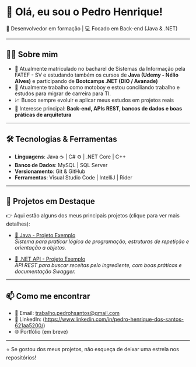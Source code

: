 # 👋 Olá, eu sou o Pedro Henrique!

🚀 Desenvolvedor em formação | 💻 Focado em Back-end (Java & .NET)   

---

## 🧑‍💻 Sobre mim
- 🎯 Atualmente matriculado no bacharel de Sistemas da Informação pela FATEF - SV e estudando também os cursos de **Java (Udemy - Nélio Alves)** e participando de **Bootcamps .NET (DIO / Avanade)**  
- 👷 Atualmente trabalho como motoboy e estou conciliando trabalho e estudos para migrar de carreira para TI.
- 📈 Busco sempre evoluir e aplicar meus estudos em projetos reais  
- 🔎 Interesse principal: **Back-end, APIs REST, bancos de dados e boas práticas de arquitetura**  

---

## 🛠️ Tecnologias & Ferramentas
- **Linguagens**: Java ☕ | C# ⚙️ | .NET Core  | C++
- **Banco de Dados**: MySQL | SQL Server  
- **Versionamento**: Git & GitHub  
- **Ferramentas**: Visual Studio Code | IntelliJ | Rider  

---

## 📌 Projetos em Destaque
👉 Aqui estão alguns dos meus principais projetos (clique para ver mais detalhes):

- [🔗 Java - Projeto Exemplo](https://github.com/Pedro660henrique/Controle_Estoque/tree/master)  
  *Sistema para praticar lógica de programação, estruturas de repetição e orientação a objetos.*  

- [🔗 .NET API - Projeto Exemplo](https://github.com/Pedro660henrique/Buscador-de-Receitas-por-Ingrediente)  
  *API REST para buscar receitas pelo ingrediente, com boas práticas e documentação Swagger.*
  
---

## 📫 Como me encontrar
- 📧 Email: trabalho.pedrohsantos@gmail.com 
- 💼 LinkedIn: (https://www.linkedin.com/in/pedro-henrique-dos-santos-621aa5200/)
- 🌐 Portfólio (em breve)  

---

⭐ Se gostou dos meus projetos, não esqueça de deixar uma estrela nos repositórios!
